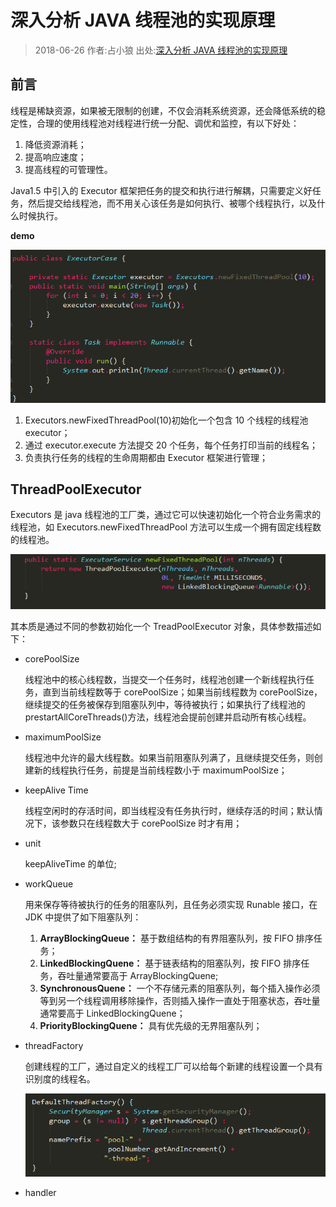 # 深入分析 JAVA 线程池的实现原理

> 2018-06-26 作者:占小狼 出处:[深入分析 JAVA 线程池的实现原理](https://www.jianshu.com/p/87bff5cc8d8c)

## 前言

线程是稀缺资源，如果被无限制的创建，不仅会消耗系统资源，还会降低系统的稳定性，合理的使用线程池对线程进行统一分配、调优和监控，有以下好处：

1.  降低资源消耗；
2.  提高响应速度；
3.  提高线程的可管理性。

Java1.5 中引入的 Executor 框架把任务的提交和执行进行解耦，只需要定义好任务，然后提交给线程池，而不用关心该任务是如何执行、被哪个线程执行，以及什么时候执行。

**demo**

![image](./image/thread_pool-1.png)

1.  Executors.newFixedThreadPool(10)初始化一个包含 10 个线程的线程池 executor；
2.  通过 executor.execute 方法提交 20 个任务，每个任务打印当前的线程名；
3.  负责执行任务的线程的生命周期都由 Executor 框架进行管理；

## ThreadPoolExecutor

Executors 是 java 线程池的工厂类，通过它可以快速初始化一个符合业务需求的线程池，如 Executors.newFixedThreadPool 方法可以生成一个拥有固定线程数的线程池。

![image](./image/thread_pool-2png.png)

其本质是通过不同的参数初始化一个 TreadPoolExecutor 对象，具体参数描述如下：

- corePoolSize

  线程池中的核心线程数，当提交一个任务时，线程池创建一个新线程执行任务，直到当前线程数等于 corePoolSize；如果当前线程数为 corePoolSize，继续提交的任务被保存到阻塞队列中，等待被执行；如果执行了线程池的 prestartAllCoreThreads()方法，线程池会提前创建并启动所有核心线程。

* maximumPoolSize

  线程池中允许的最大线程数。如果当前阻塞队列满了，且继续提交任务，则创建新的线程执行任务，前提是当前线程数小于 maximumPoolSize；

* keepAlive Time

  线程空闲时的存活时间，即当线程没有任务执行时，继续存活的时间；默认情况下，该参数只在线程数大于 corePoolSize 时才有用；

* unit

  keepAliveTime 的单位;

* workQueue

  用来保存等待被执行的任务的阻塞队列，且任务必须实现 Runable 接口，在 JDK 中提供了如下阻塞队列：

  1.  **ArrayBlockingQueue：** 基于数组结构的有界阻塞队列，按 FIFO 排序任务；
  2.  **LinkedBlockingQuene：** 基于链表结构的阻塞队列，按 FIFO 排序任务，吞吐量通常要高于 ArrayBlockingQuene;
  3.  **SynchronousQuene：** 一个不存储元素的阻塞队列，每个插入操作必须等到另一个线程调用移除操作，否则插入操作一直处于阻塞状态，吞吐量通常要高于 LinkedBlockingQuene；
  4.  **PriorityBlockingQuene：** 具有优先级的无界阻塞队列；

* threadFactory

  创建线程的工厂，通过自定义的线程工厂可以给每个新建的线程设置一个具有识别度的线程名。

  ![image](./image/thread_pool-3.png)

* handler
